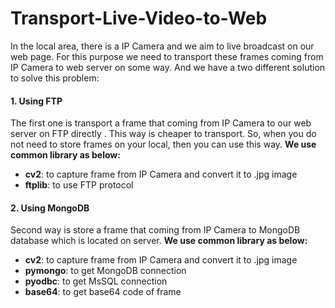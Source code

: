 # Transport-Live-Video-to-Web

In the local area, there is a IP Camera and we aim to live broadcast on our web page. For this purpose we need to transport these frames coming from IP Camera to web server on some way. And we have a two different solution to solve this problem:
#### 1. Using FTP 
The first one is transport a frame that coming from IP Camera to our web server on FTP directly . This way is cheaper to transport. So, when you do not need to store frames on your local, then you can use this way. 
**We use common library as below:**
- **cv2**: to capture frame from IP Camera and convert it to .jpg image
- **ftplib**: to use FTP protocol

#### 2. Using MongoDB
Second way is store a frame that coming from IP Camera to MongoDB database which is located on server.
**We use common library as below:**
- **cv2**: to capture frame from IP Camera and convert it to .jpg image
- **pymongo**: to get MongoDB connection
- **pyodbc**: to get MsSQL connection
- **base64**: to get base64 code of frame
